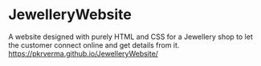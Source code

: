 # JewelleryWebsite
A website designed with purely HTML and CSS for a Jewellery shop to let the customer connect online and get details from it.
https://pkrverma.github.io/JewelleryWebsite/
